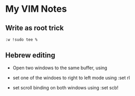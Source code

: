 # My VIM Notes

## Write as root trick
```
:w !sudo tee %
```

## Hebrew editing

* Open two windows to the same buffer, using <C-w> <C-s>
 
* set one of the windoes to right to left mode using :set rl
 
* set scroll binding on both windows using :set scb!
